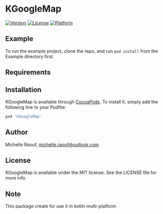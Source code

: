 # KGoogleMap

[![Version](https://img.shields.io/cocoapods/v/KGoogleMap.svg?style=flat)](https://cocoapods.org/pods/KGoogleMap)
[![License](https://img.shields.io/cocoapods/l/KGoogleMap.svg?style=flat)](https://cocoapods.org/pods/KGoogleMap)
[![Platform](https://img.shields.io/cocoapods/p/KGoogleMap.svg?style=flat)](https://cocoapods.org/pods/KGoogleMap)

## Example

To run the example project, clone the repo, and run `pod install` from the Example directory first.

## Requirements

## Installation

KGoogleMap is available through [CocoaPods](https://cocoapods.org). To install
it, simply add the following line to your Podfile:

```ruby
pod 'KGoogleMap'
```

## Author

Michelle Raouf, <michelle.raouf@outlook.com>

## License

KGoogleMap is available under the MIT license. See the LICENSE file for more info.

## Note

This package create for use it in kotlin multi-platform

